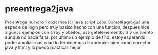 # preentrega2java
Preentrega numero 1  coderhouser java script Leon Comolli
agregue una especie de login pero muy basico hecho con una funcion, despues hice algunos ejemplos con array y obejtos, use getelemementbyid y un evento aunque no hacia falta. por ultimo un ejemplo de find.
estoy esperando poder ampliar mas cuando terminemos de aprender bien como conectar java y html y lo puedo practicar mejor

